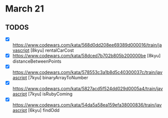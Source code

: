 # March 21

## TODOS

- [x] <https://www.codewars.com/kata/568d0dd208ee69389d000016/train/javascript> [8kyu] rentalCarCost
- [x] <https://www.codewars.com/kata/58dced7b702b805b200000be> [8kyu] distanceBetweenPoints
- [x] <https://www.codewars.com/kata/578553c3a1b8d5c40300037c/train/javascript> [7kyu] binaryArrayToNumber
- [x] <https://www.codewars.com/kata/5827acd5f524dd029d0005a4/train/javascript> [7kyu] isRubyComing
- [x] <https://www.codewars.com/kata/54da5a58ea159efa38000836/train/javascript> [6kyu] findOdd
